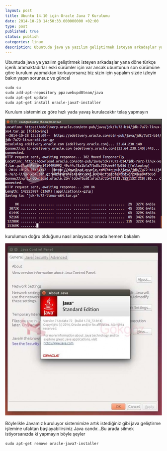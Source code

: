 ```yaml
---
layout: post
title: Ubuntu 14.10 için Oracle Java 7 Kurulumu
date: 2014-10-28 14:50:33.000000000 +02:00
type: post
published: true
status: publish
categories: linux
description: Ubuntuda java ya yazılım geliştirmek isteyen arkadaşlar yana döne türkçe içerik aramaktadırlar eski sürümler için var ancak ubuntunun son sürümüne
---
```

Ubuntuda java ya yazılım geliştirmek isteyen arkadaşlar yana döne türkçe içerik aramaktadırlar eski sürümler için var ancak ubuntunun son sürümüne göre kurulum yapmaktan korkuyorsanız biz sizin için yapalım sizde izleyin bakın yapın sorunsuz ve güncel

    sudo su
    sudo add-apt-repository ppa:webupd8team/java
    sudo apt-get update
    sudo apt-get install oracle-java7-installer

Kurulum sisteminize göre hızlı yada yavaş kurulacaktır telaş yapmayın

![ubuntuoraclejavakurulumgorsel1](/assets/ubuntuoraclejavakurulumgorsel1.png)

kurulumun doğru olduğunu nasıl anlayacaz onada hemen bakalım

![ubuntuoraclejavakurulumgorsel2](/assets/ubuntuoraclejavakurulumgorsel2-e1414496551392-525x576.jpg)

Böylelikle Javamız kuruluyor sistemimize artık istediğiniz gibi java geliştirme işlemine ufaktan başlayabilirsiniz Java candır...Bu arada silmek istiyorsanızda ki yapmayın böyle şeyler

    sudo apt-get remove oracle-java7-installer
